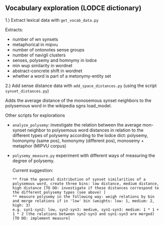 ## Vocabulary exploration (LODCE dictionary)

1.) Extract lexical data with `get_vocab_data.py`

Extracts:

* number of wn synsets
* metaphorical in mipvu
* number of ontonotes sense groups
* number of navigli clusters
*  senses, polysemy and homnymy in lodce
* min wup similarity in wordnet
* abstract-concrete shift in wordnet
* whether a word is part of a metonymy-entity set


2.) Add sense distance data with `add_space_distances.py` (using the script `synset_distances.py`)

Adds the average distance of the monosemous synset neighbors to the polysemous word in the wikipedia sgns load_model.


Other scripts for explorations

* `analyze_polysemy`:
  investigate the relation between the average mon-synset neighbor to polysemous word distances in relation to the different types of polysemy according to the lodce dict: polysemy, homonymy (same pos), homonymy (different pos), monosemy + metaphor (MIPVU corpus)

* `polysemy_measure.py`
  experiment with different ways of measuring the degree of polysemy.

  Current suggestion:

      ** from the general distribution of synset similarities of a polysemous word, create three bins: low distance, medium distance, high distance [TO DO: investigate if these distances correspond to the different polysemy types (see above) ]
      ** measure polysemy in the following way: weigh relations by bin and merge relations if in 'low' bin (weights: low: 1, medium: 2, high: 3)
      e.g. syn1-syn2: low, syn2-syn3: medium, syn1-syn3: medium: 1 * 1 + 1 * 2 (the relations between syn2-syn3 and syn1-syn3 are merged) [TO DO: implement measure]
